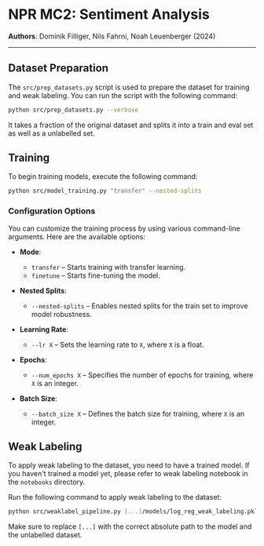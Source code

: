 # NPR MC2: Sentiment Analysis

**Authors**: Dominik Filliger, Nils Fahrni, Noah Leuenberger (2024)

---

## Dataset Preparation

The `src/prep_datasets.py` script is used to prepare the dataset for training and weak labeling. You can run the script
with the following command:

```bash
python src/prep_datasets.py --verbose
```

It takes a fraction of the original dataset and splits it into a train and eval set as well as a unlabelled set.

## Training

To begin training models, execute the following command:

```bash
python src/model_training.py "transfer" --nested-splits
```

### Configuration Options

You can customize the training process by using various command-line arguments. Here are the available options:

- **Mode**:
    - `transfer` – Starts training with transfer learning.
    - `finetune` – Starts fine-tuning the model.

- **Nested Splits**:
    - `--nested-splits` – Enables nested splits for the train set to improve model robustness.

- **Learning Rate**:
    - `--lr X` – Sets the learning rate to `X`, where `X` is a float.

- **Epochs**:
    - `--num_epochs X` – Specifies the number of epochs for training, where `X` is an integer.

- **Batch Size**:
    - `--batch_size X` – Defines the batch size for training, where `X` is an integer.

## Weak Labeling

To apply weak labeling to the dataset, you need to have a trained model. If you haven't trained a model yet, please
refer to weak labeling notebook in the `notebooks` directory.

Run the following command to apply weak labeling to the dataset:

```bash
python src/weaklabel_pipeline.py [...]/models/log_reg_weak_labeling.pkl [...]/data/partitions/unlabelled_dev.parquet --verbose
```

Make sure to replace `[...]` with the correct absolute path to the model and the unlabelled dataset.
